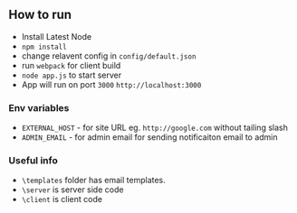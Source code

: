 ## How to run
- Install Latest Node
- `npm install`
- change relavent config in `config/default.json`
- run `webpack` for client build
- `node app.js` to start server
- App will run on port `3000` `http://localhost:3000`

### Env variables

- `EXTERNAL_HOST` - for site URL eg. `http://google.com` without tailing slash
- `ADMIN_EMAIL` - for admin email for sending notificaiton email to admin

### Useful info
- `\templates` folder has email templates.
- `\server` is server side code
- `\client` is client code